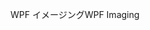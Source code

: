 <span data-ttu-id="59681-101">WPF イメージング</span><span class="sxs-lookup"><span data-stu-id="59681-101">WPF Imaging</span></span>